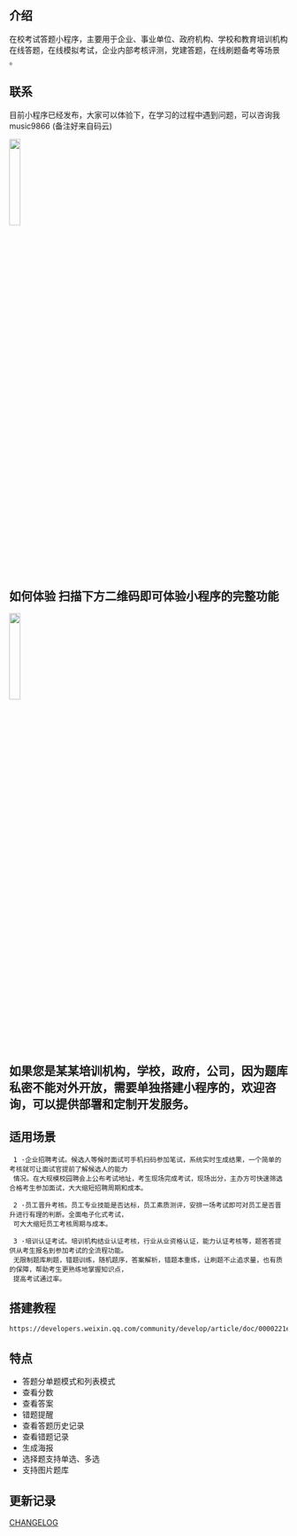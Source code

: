 ## 介绍
 在校考试答题小程序，主要用于企业、事业单位、政府机构、学校和教育培训机构在线答题，在线模拟考试，企业内部考核评测，党建答题，在线刷题备考等场景 。


## 联系

目前小程序已经发布，大家可以体验下，在学习的过程中遇到问题，可以咨询我 music9866 (备注好来自码云)

<img src = "https://images.gitee.com/uploads/images/2020/0726/161524_56919255_1947212.jpeg" width = "20%">


## 如何体验  扫描下方二维码即可体验小程序的完整功能

<img src = "https://images.gitee.com/uploads/images/2021/0418/080852_b75b96c6_1947212.jpeg" width = "20%">


##  如果您是某某培训机构，学校，政府，公司，因为题库私密不能对外开放，需要单独搭建小程序的，欢迎咨询，可以提供部署和定制开发服务。

## 适用场景
     1 ·企业招聘考试。候选人等候时面试可手机扫码参加笔试，系统实时生成结果，一个简单的考核就可让面试官提前了解候选人的能力
     情况。在大规模校园聘会上公布考试地址，考生现场完成考试，现场出分，主办方可快速筛选合格考生参加面试，大大缩短招聘周期和成本。

     2 ·员工晋升考核。员工专业技能是否达标，员工素质测评，安排一场考试即可对员工是否晋升进行有理的判断。全面电子化式考试，
     可大大缩短员工考核周期与成本。

     3 ·培训认证考试。培训机构结业认证考核，行业从业资格认证，能力认证考核等，题答答提供从考生报名到参加考试的全流程功能。
     无限制题库刷题，错题训练，随机题序，答案解析，错题本重练，让刷题不止追求量，也有质的保障，帮助考生更熟练地掌握知识点，
     提高考试通过率。
## 搭建教程
    https://developers.weixin.qq.com/community/develop/article/doc/0000221e880be024941ca52fa51813

## 特点
+ 答题分单题模式和列表模式
+ 查看分数
+ 查看答案
+ 错题提醒
+ 查看答题历史记录
+ 查看错题记录
+ 生成海报
+ 选择题支持单选、多选
+ 支持图片题库

## 更新记录

[CHANGELOG](./CHANGELOG.md)
 
